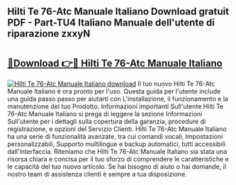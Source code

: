 ## Hilti Te 76-Atc Manuale Italiano Download gratuit PDF - Part-TU4 Italiano Manuale dell'utente di riparazione zxxyN

# <h2><a href="http://dfcyfok.blite.top/?on=Hilti+Te+76-Atc+Manuale+Italiano">🔗Download 👉🔴 Hilti Te 76-Atc Manuale Italiano</a></h2>

[![Hilti Te 76-Atc Manuale Italiano download](https://i.imgur.com/lujVjoI.png)](http://dfcyfok.blite.top/?on=Hilti+Te+76-Atc+Manuale+Italiano)
Il tuo nuovo Hilti Te 76-Atc Manuale Italiano è ora pronto per l'uso. Questa guida per l'utente include una guida passo passo per aiutarti con L'installazione, il funzionamento e la manutenzione del tuo Prodotto. Informazioni importanti Sull'utente Hilti Te 76-Atc Manuale Italiano si prega di leggere la sezione Informazioni Sull'utente per i dettagli sulla copertura della garanzia, procedure di registrazione, e opzioni del Servizio Clienti. Hilti Te 76-Atc Manuale Italiano ha una serie di funzionalità avanzate, tra cui comandi vocali, Impostazioni personalizzabili, Supporto multilingue e backup automatici, tutti accessibili dall'interfaccia. Riteniamo che Hilti Te 76-Atc Manuale Italiano sia stata una risorsa chiara e concisa per il tuo sforzo di comprendere le caratteristiche e le capacità del tuo nuovo articolo. Se hai bisogno di aiuto o hai domande, il nostro team di assistenza clienti è sempre a tua disposizione.
